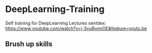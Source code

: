 # DeepLearning-Training
Self training for DeepLearning Lectures 
sentdex: https://www.youtube.com/watch?v=j-3vuBynnOE&feature=youtu.be
## Brush up skills
